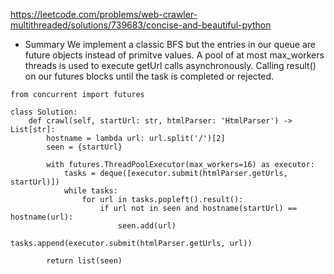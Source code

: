 https://leetcode.com/problems/web-crawler-multithreaded/solutions/739683/concise-and-beautiful-python
- Summary
We implement a classic BFS but the entries in our queue are future objects instead of primitve values. A pool of at most max_workers threads is used to execute getUrl calls asynchronously. Calling result() on our futures blocks until the task is completed or rejected.

```
from concurrent import futures

class Solution:
    def crawl(self, startUrl: str, htmlParser: 'HtmlParser') -> List[str]:
        hostname = lambda url: url.split('/')[2]
        seen = {startUrl}
    
        with futures.ThreadPoolExecutor(max_workers=16) as executor:
            tasks = deque([executor.submit(htmlParser.getUrls, startUrl)])
            while tasks:
                for url in tasks.popleft().result():
                    if url not in seen and hostname(startUrl) == hostname(url):
                        seen.add(url)
                        tasks.append(executor.submit(htmlParser.getUrls, url))
        
        return list(seen)
```